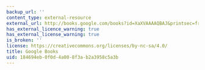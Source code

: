 ```yaml
---
backup_url: ''
content_type: external-resource
external_url: http://books.google.com/books?id=XaXVAAAAQBAJ&printsec=frontcover
has_external_licence_warning: true
has_external_license_warning: true
is_broken: ''
license: https://creativecommons.org/licenses/by-nc-sa/4.0/
title: Google Books
uid: 184694eb-0f0d-4a00-8f3a-b2a3958c5a3b
---
```


